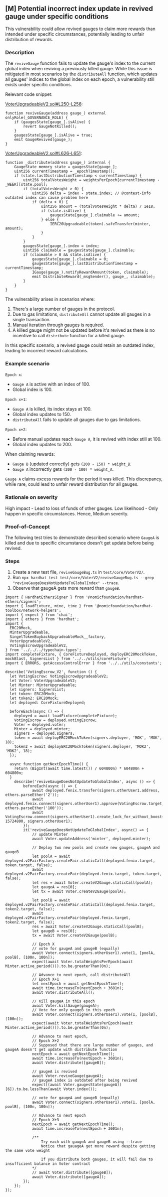 ## [M] Potential incorrect index update in revived gauge under specific conditions

This vulnerability could allow revived gauges to claim more rewards than intended under specific circumstances, potentially leading to unfair distribution of rewards.

### Description

The `reviveGauge` function fails to update the gauge's index to the current global index when reviving a previously killed gauge. While this issue is mitigated in most scenarios by the `distributeAll` function, which updates all gauges' indices to the global index on each epoch, a vulnerability still exists under specific conditions.

Relevant code snippet:

[VoterUpgradeableV2.sol#L250-L256](contracts/core/VoterUpgradeableV2.sol#L250-L256):
```solidity
function reviveGauge(address gauge_) external onlyRole(_GOVERNANCE_ROLE) {
    if (gaugesState[gauge_].isAlive) {
        revert GaugeNotKilled();
    }
    gaugesState[gauge_].isAlive = true;
    emit GaugeRevived(gauge_);
}
```

[VoterUpgradeableV2.sol#L626-L651](contracts/core/VoterUpgradeableV2.sol#L626-L651):
```solidity
function _distribute(address gauge_) internal {
    GaugeState memory state = gaugesState[gauge_];
    uint256 currentTimestamp = _epochTimestamp();
    if (state.lastDistributionTimestamp < currentTimestamp) {
        uint256 totalVotesWeight = weightsPerEpoch[currentTimestamp - _WEEK][state.pool];
        if (totalVotesWeight > 0) {
            uint256 delta = index - state.index; // @contest-info outdated index can cause problem here
            if (delta > 0) {
                uint256 amount = (totalVotesWeight * delta) / 1e18;
                if (state.isAlive) {
                    gaugesState[gauge_].claimable += amount;
                } else {
                    IERC20Upgradeable(token).safeTransfer(minter, amount);
                }
            }
        }
        gaugesState[gauge_].index = index;
        uint256 claimable = gaugesState[gauge_].claimable;
        if (claimable > 0 && state.isAlive) {
            gaugesState[gauge_].claimable = 0;
            gaugesState[gauge_].lastDistributionTimestamp = currentTimestamp;
            IGauge(gauge_).notifyRewardAmount(token, claimable);
            emit DistributeReward(_msgSender(), gauge_, claimable);
        }
    }
}
```

The vulnerability arises in scenarios where:

1. There's a large number of gauges in the protocol.
2. Due to gas limitations, `distributeAll` cannot update all gauges in a single transaction.
3. Manual iteration through gauges is required.
4. A killed gauge might not be updated before it's revived as there is no incentive to call `distribute` function for a killed gauge.

In this specific scenario, a revived gauge could retain an outdated index, leading to incorrect reward calculations.

### Example scenario

`Epoch x`:
- `Gauge A` is active with an index of 100.
- Global index is 100.

`Epoch x+1`:
- `Gauge A` is killed, its index stays at 100.
- Global index updates to 150.
- `distributeAll` fails to update all gauges due to gas limitations.

`Epoch x+2`:
- Before manual updates reach `Gauge A`, it is revived with index still at 100.
- Global index updates to 200.

When claiming rewards:
- `Gauge B` (updated correctly) gets `(200 - 150) * weight_B`.
- `Gauge A` incorrectly gets `(200 - 100) * weight_A`.

`Gauge A` claims excess rewards for the period it was killed. This discrepancy, while rare, could lead to unfair reward distribution for all gauges.

### Rationale on severity

High impact - Lead to loss of funds of other gauges.
Low likelihood - Only happen in specific circumstances.
Hence, Medium severity.

### Proof-of-Concept

The following test tries to demonstrate described scenario where `GaugeA` is killed and due to specific circumstance doesn't get update before being revived.

### Steps

1. Create a new test file, `reviveGaugeBug.ts` in `test/core/VoterV2/`.
2. Run `npx hardhat test test/core/VoterV2/reviveGaugeBug.ts --grep "reviveGaugeDoesNotUpdateToGlobalIndex" --trace`.
3. Observe that gaugeA gets more reward than `gaugeB`.

```
import { HardhatEthersSigner } from '@nomicfoundation/hardhat-ethers/signers';
import { loadFixture, mine, time } from '@nomicfoundation/hardhat-toolbox/network-helpers';
import { expect } from 'chai';
import { ethers } from 'hardhat';
import {
  ERC20Mock,
  MinterUpgradeable,
  SingelTokenBuybackUpgradeableMock__factory,
  VoterUpgradeableV2,
  VotingEscrowUpgradeableV2,
} from '../../../typechain-types';
import completeFixture, { CoreFixtureDeployed, deployERC20MockToken, mockBlast, SignersList } from '../../utils/coreFixture';
import { ERRORS, getAccessControlError } from '../../utils/constants';

describe('VotingEscrow_V2', function () {
  let VotingEscrow: VotingEscrowUpgradeableV2;
  let Voter: VoterUpgradeableV2;
  let Minter: MinterUpgradeable;
  let signers: SignersList;
  let token: ERC20Mock;
  let token2: ERC20Mock;
  let deployed: CoreFixtureDeployed;

  beforeEach(async () => {
    deployed = await loadFixture(completeFixture);
    VotingEscrow = deployed.votingEscrow;
    Voter = deployed.voter;
    Minter = deployed.minter;
    signers = deployed.signers;
    token = await deployERC20MockToken(signers.deployer, 'MOK', 'MOK', 18);
    token2 = await deployERC20MockToken(signers.deployer, 'MOK2', 'MOK2', 18);
  });

  async function getNextEpochTime() {
    return (BigInt(await time.latest()) / 604800n) * 604800n + 604800n;
  }
    describe('reviveGaugeDoesNotUpdateToGlobalIndex', async () => {
        beforeEach(async () => {
            await deployed.fenix.transfer(signers.otherUser1.address, ethers.parseEther('2'));
            await deployed.fenix.connect(signers.otherUser1).approve(VotingEscrow.target, ethers.parseEther('100'));
            await VotingEscrow.connect(signers.otherUser1).create_lock_for_without_boost(ethers.parseEther('1'), 15724800, signers.otherUser1);
        });
        it('reviveGaugeDoesNotUpdateToGlobalIndex', async() => {
            // update Minter
            await Voter.updateAddress('minter', deployed.minter);

            // Deploy two new pools and create new gauges, gaugeA and gaugeB
            let poolA = await deployed.v2PairFactory.createPair.staticCall(deployed.fenix.target, token.target, false);
            await deployed.v2PairFactory.createPair(deployed.fenix.target, token.target, false);
            let res = await Voter.createV2Gauge.staticCall(poolA);
            let gaugeA = res[0];
            let tx = await Voter.createV2Gauge(poolA);

            let poolB = await deployed.v2PairFactory.createPair.staticCall(deployed.fenix.target, token2.target, false);
            await deployed.v2PairFactory.createPair(deployed.fenix.target, token2.target, false);
            res = await Voter.createV2Gauge.staticCall(poolB);
            let gaugeB = res[0];
            tx = await Voter.createV2Gauge(poolB);

            // Epoch X
            // vote for gaugeA and gaugeB (equally)
            await Voter.connect(signers.otherUser1).vote(1, [poolA, poolB], [100n, 100n]);
            expect(await Voter.totalWeightsPerEpoch(await Minter.active_period())).to.be.greaterThan(0n);

            // Advance to next epoch, call distributeAll
            // Epoch X+1
            let nextEpoch = await getNextEpochTime();
            await time.increaseTo(nextEpoch + 3601n);
            await Voter.distributeAll();

            // Kill gaugeA in this epoch
            await Voter.killGauge(gaugeA);
            // Vote for only gaugeB in this epoch
            await Voter.connect(signers.otherUser1).vote(1, [poolB], [100n]);
            expect(await Voter.totalWeightsPerEpoch(await Minter.active_period())).to.be.greaterThan(0n);

            // Advance to next epoch,
            // Epoch X+2
            // Supposed that there are large number of gauges, and gaugeA doesn't get update with distribute function
            nextEpoch = await getNextEpochTime();
            await time.increaseTo(nextEpoch + 3601n);
            await Voter.distribute([gaugeB]);

            // gaugeA is revived
            await Voter.reviveGauge(gaugeA);
            // gaugeA index is outdated after being revived
            expect((await Voter.gaugesState(gaugeA))[6]).to.be.lessThan(await Voter.index());

            // vote for gaugeA and gaugeB (equally)
            await Voter.connect(signers.otherUser1).vote(1, [poolA, poolB], [100n, 100n]);

            // Advance to next epoch
            // Epoch X+3
            nextEpoch = await getNextEpochTime();
            await time.increaseTo(nextEpoch + 3601n);

            /**
                Try each with gaugeA and gaugeB using --trace
                Notice that gauageA get more reward despite getting the same vote weight

                If you distribute both gauges, it will fail due to insufficient balance in Voter contract
            */
            // await Voter.distribute([gaugeB]);
            await Voter.distribute([gaugeA]);
        });
    });
});
```





